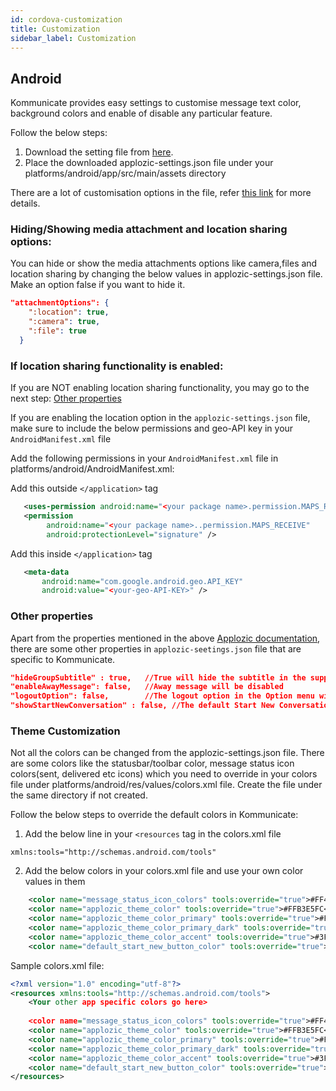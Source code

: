 ```yaml
---
id: cordova-customization
title: Customization
sidebar_label: Customization
---
```


## Android
Kommunicate provides easy settings to customise message text color, background colors and enable of disable any particular feature.

Follow the below steps:
1) Download the setting file from [here](https://github.com/Kommunicate-io/Kommunicate-Android-Chat-SDK/blob/master/app/src/main/assets/applozic-settings.json).
2) Place the downloaded applozic-settings.json file under your platforms/android/app/src/main/assets directory

There are a lot of customisation options in the file, refer [this link](https://docs.applozic.com/docs/android-chat-theme-and-customization#section-applozic-settings-json-properties-detail) for more details.

### Hiding/Showing media attachment and location sharing options:
You can hide or show the media attachments options like camera,files and location sharing by changing the below values in applozic-settings.json file.
Make an option false if you want to hide it.

```json
"attachmentOptions": {
    ":location": true,
    ":camera": true,
    ":file": true
  }
```

### If location sharing functionality is enabled:
If you are NOT enabling location sharing functionality, you may go to the next step: [Other properties](https://github.com/AppLozic/Kommunicate/blob/reytum-patch-1/docs/docs/android-customization.md#other-properties)

If you are enabling the location option in the `applozic-settings.json` file, make sure to include the below permissions and geo-API key in your `AndroidManifest.xml` file

Add the following permissions in your `AndroidManifest.xml` file in platforms/android/AndroidManifest.xml:

Add this outside `</application>` tag
```xml
   <uses-permission android:name="<your package name>.permission.MAPS_RECEIVE" />
   <permission
        android:name="<your package name>..permission.MAPS_RECEIVE"
        android:protectionLevel="signature" />
```

Add this inside `</application>` tag
```xml
   <meta-data
       android:name="com.google.android.geo.API_KEY"
       android:value="<your-geo-API-KEY>" />
```

### Other properties
Apart from the properties mentioned in the above [Applozic documentation](https://docs.applozic.com/docs/android-chat-theme-and-customization#section-applozic-settings-json-properties-detail), there are some other properties in `applozic-seetings.json` file that are specific to Kommunicate.

```json
"hideGroupSubtitle" : true,   //True will hide the subtitle in the support group(for e.g 'Keith, bot and You' will be hidden)
"enableAwayMessage": false,   //Away message will be disabled
"logoutOption": false,        //The logout option in the Option menu will be hidden
"showStartNewConversation" : false, //The default Start New Conversation button will be hidden
```

### Theme Customization
Not all the colors can be changed from the applozic-settings.json file. There are some colors like the statusbar/toolbar color, message status icon colors(sent, delivered etc icons) which you need to override in your colors file under platforms/android/res/values/colors.xml file. Create the file under the same directory if not created.

Follow the below steps to override the default colors in Kommunicate:
1) Add the below line in your `<resources` tag in the colors.xml file
```
xmlns:tools="http://schemas.android.com/tools"
```
2) Add the below colors in your colors.xml file and use your own color values in them
```xml
    <color name="message_status_icon_colors" tools:override="true">#FF4081</color> // Message status icon color
    <color name="applozic_theme_color" tools:override="true">#FFB3E5FC</color>     //Theme color
    <color name="applozic_theme_color_primary" tools:override="true">#FF4081</color> 
    <color name="applozic_theme_color_primary_dark" tools:override="true">#FF4081</color>
    <color name="applozic_theme_color_accent" tools:override="true">#3F51B5</color>
    <color name="default_start_new_button_color" tools:override="true">#FF4081</color> //Default start new conversation button color
```

Sample colors.xml file:
```xml
<?xml version="1.0" encoding="utf-8"?>
<resources xmlns:tools="http://schemas.android.com/tools">
    <Your other app specific colors go here>
    
    <color name="message_status_icon_colors" tools:override="true">#FF4081</color>
    <color name="applozic_theme_color" tools:override="true">#FFB3E5FC</color>
    <color name="applozic_theme_color_primary" tools:override="true">#FF4081</color>
    <color name="applozic_theme_color_primary_dark" tools:override="true">#FF4081</color>
    <color name="applozic_theme_color_accent" tools:override="true">#3F51B5</color>
    <color name="default_start_new_button_color" tools:override="true">#FF4081</color>
</resources>
```
